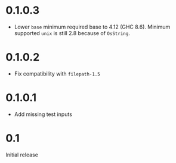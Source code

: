 # 0.1.0.3

- Lower `base` minimum required base to 4.12 (GHC 8.6). Minimum
  supported `unix` is still 2.8 because of `OsString`.

# 0.1.0.2

- Fix compatibility with `filepath-1.5`

# 0.1.0.1

- Add missing test inputs

# 0.1

Initial release

